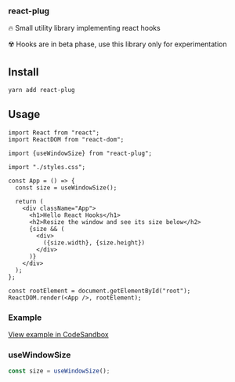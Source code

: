 ### react-plug

🔥 Small utility library implementing react hooks

☢️ Hooks are in beta phase, use this library only for experimentation

## Install

```bash
yarn add react-plug
```

## Usage

```
import React from "react";
import ReactDOM from "react-dom";

import {useWindowSize} from "react-plug";

import "./styles.css";

const App = () => {
  const size = useWindowSize();

  return (
    <div className="App">
      <h1>Hello React Hooks</h1>
      <h2>Resize the window and see its size below</h2>
      {size && (
        <div>
          ({size.width}, {size.height})
        </div>
      )}
    </div>
  );
};

const rootElement = document.getElementById("root");
ReactDOM.render(<App />, rootElement);
```

### Example

[View example in CodeSandbox](https://codesandbox.io/s/vq97rq9kv0)

### useWindowSize

```jsx
const size = useWindowSize();
```